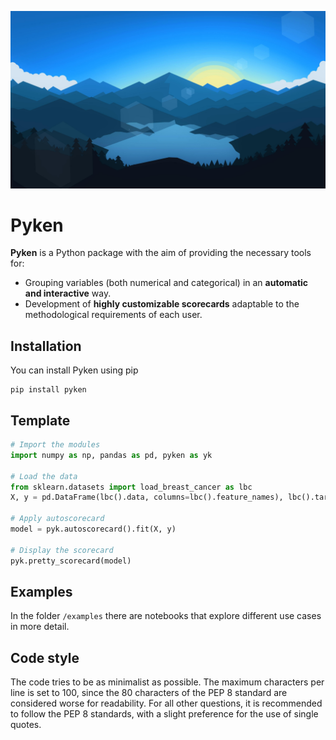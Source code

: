 ![pyken](https://github.com/guilliu/pyken/blob/main/visual/wallpaper.jpg)
# Pyken

**Pyken** is a Python package with the aim of providing the necessary tools for:
- Grouping variables (both numerical and categorical) in an **automatic and interactive** way.
- Development of **highly customizable scorecards** adaptable to the methodological requirements of each user.

## Installation
You can install Pyken using pip
```
pip install pyken
```

## Template
```python
# Import the modules
import numpy as np, pandas as pd, pyken as yk

# Load the data
from sklearn.datasets import load_breast_cancer as lbc
X, y = pd.DataFrame(lbc().data, columns=lbc().feature_names), lbc().target 

# Apply autoscorecard
model = pyk.autoscorecard().fit(X, y)

# Display the scorecard
pyk.pretty_scorecard(model)
```

## Examples
In the folder `/examples` there are notebooks that explore different use cases in more detail.

## Code style
The code tries to be as minimalist as possible. The maximum characters per line is set to 100, since the 80 characters of the PEP 8 standard are considered worse for readability. For all other questions, it is recommended to follow the PEP 8 standards, with a slight preference for the use of single quotes.
